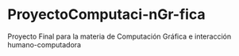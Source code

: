 # ProyectoComputaci-nGr-fica
Proyecto Final para la materia de Computación Gráfica e interacción humano-computadora
